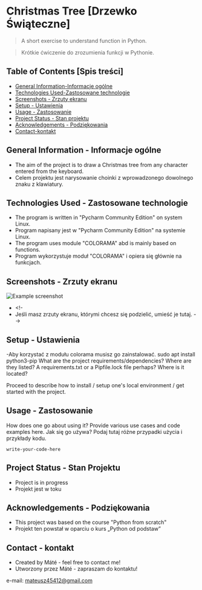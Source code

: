 # Christmas Tree [Drzewko Świąteczne]
>A short exercise to understand function in Python.

>Krótkie ćwiczenie do zrozumienia funkcji w Pythonie.

## Table of Contents [Spis treści]
* [General Information-Informacje ogólne](#general-information---informacje-ogólne)
* [Technologies Used-Zastosowane technologie](#technologies-used---zastosowane-technologie)
* [Screenshots - Zrzuty ekranu](#screenshots---zrzuty-ekranu)
* [Setup - Ustawienia](#setup---ustawienia)
* [Usage - Zastosowanie](#usage---zastosowanie)
* [Project Status - Stan projektu](#project-status---stan-projektu)
* [Acknowledgements - Podziękowania ](#acknowledgements---podziękowania)
* [Contact-kontakt](#contact---kontakt)

## General Information - Informacje ogólne

- The aim of the project is to draw a Christmas tree from any character entered from the keyboard.
- Celem projektu jest narysowanie choinki z wprowadzonego dowolnego znaku z klawiatury.

## Technologies Used - Zastosowane technologie
- The program is written in "Pycharm Community Edition" on system Linux.
- Program napisany jest w "Pycharm Community Edition" na systemie Linux.
- The program uses module "COLORAMA" abd is mainly based on functions.
- Program wykorzystuje moduł "COLORAMA" i opiera się głównie na funkcjach.


## Screenshots - Zrzuty ekranu
![Example screenshot](./img/screenshot.png)
<!-- If you have screenshots you'd like to share, include them here. -->
- <!-
- Jeśli masz zrzuty ekranu, którymi chcesz się podzielić, umieść je tutaj. -->

## Setup - Ustawienia
-Aby korzystać z modułu colorama musisz go zainstalować.
sudo apt install python3-pip
What are the project requirements/dependencies? Where are they listed? A requirements.txt or a Pipfile.lock file perhaps? Where is it located?

Proceed to describe how to install / setup one's local environment / get started with the project.


## Usage - Zastosowanie
How does one go about using it?
Provide various use cases and code examples here.
Jak się go używa?
Podaj tutaj różne przypadki użycia i przykłady kodu.

`write-your-code-here`


## Project Status - Stan Projektu
- Project is in progress
- Projekt jest w toku


## Acknowledgements - Podziękowania
- This project was based on the course "Python from scratch"
- Projekt ten powstał w oparciu o kurs „Python od podstaw”


## Contact - kontakt
- Created by Máté - feel free to contact me!
- Utworzony przez Máté - zapraszam do kontaktu!

e-mail: mateusz45412@gmail.com
